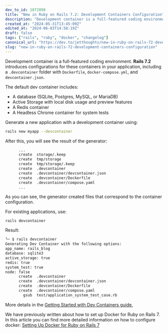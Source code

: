 ```yaml
---
dev_to_id: 1872098
title: "New in Ruby on Rails 7.2: Development Containers Configuration"
description: "Development container is a full-featured coding environment. Rails 7.2 introduces configurations for..."
created_at: "2024-05-31T13:45:09Z"
edited_at: "2024-06-03T14:58:19Z"
draft: false
tags: ["rails", "ruby", "docker", "changelog"]
canonical_url: "https://dev.to/jetthoughts/new-in-ruby-on-rails-72-development-containers-configuration-a57"
slug: "new-in-ruby-on-rails-72-development-containers-configuration"
---
```


Development container is a full-featured coding environment. **Rails 7.2** introduces configurations for these containers in your application, including a `.devcontainer` folder with `Dockerfile`, `docker-compose.yml`, and `devcontainer.json`.

The default dev container includes:

- A database (SQLite, Postgres, MySQL, or MariaDB)
- Active Storage with local disk usage and preview features
- A Redis container
- A Headless Chrome container for system tests

Generate a new application with a development container using:
```bash
rails new myapp --devcontainer
```
After this, you will see the result of the generator:
```bash
      ...
      create  storage/.keep
      create  tmp/storage
      create  tmp/storage/.keep
      create  .devcontainer
      create  .devcontainer/devcontainer.json
      create  .devcontainer/Dockerfile
      create  .devcontainer/compose.yaml
      ...
```
As you can see, the generator created files that correspond to the container configuration.

For existing applications, use:
```
rails devcontainer
```
Result:
```bash
╰─ $ rails devcontainer
Generating Dev Container with the following options:
app_name: rails_blog
database: sqlite3
active_storage: true
redis: true
system_test: true
node: false
      create  .devcontainer
      create  .devcontainer/devcontainer.json
      create  .devcontainer/Dockerfile
      create  .devcontainer/compose.yaml
        gsub  test/application_system_test_case.rb
```

More details in the [Getting Started with Dev Containers guide.](https://edgeguides.rubyonrails.org/getting_started_with_devcontainer.html)

We have previously written about how to set up Docker for Ruby on Rails 7. In this article you can find more detailed information on how to configure docker:
[Setting Up Docker for Ruby on Rails 7](https://jetthoughts.com/blog/setting-up-docker-for-ruby-on-rails-7-beginners/)